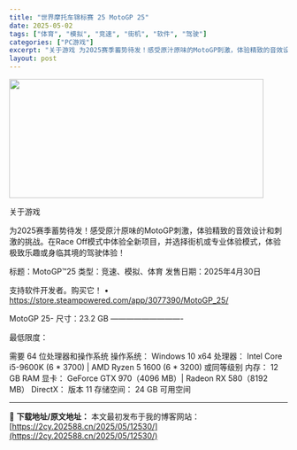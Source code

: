 ```yaml
---
title: "世界摩托车锦标赛 25 MotoGP 25"
date: 2025-05-02
tags: ["体育", "模拟", "竞速", "街机", "软件", "驾驶"]
categories: ["PC游戏"]
excerpt: "关于游戏 为2025赛季蓄势待发！感受原汁原味的MotoGP刺激，体验精致的音效设计和刺激的挑战。在Race Off模式中体验全新项目，并选择街机或专业体验模式，体验极致乐趣或身临其境的驾驶体验！ 标题：MotoGP™25 类型：竞速、模拟、体育 发售日期：2025年4月30日 支持软件开发者。购买&hellip;"
layout: post
---
```


<img class="aligncenter size-full wp-image-12527" src="https://2cy.202588.cn/wp-content/uploads/2025/05/202505021314268.webp" alt="" width="460" height="215" />

关于游戏

为2025赛季蓄势待发！感受原汁原味的MotoGP刺激，体验精致的音效设计和刺激的挑战。在Race Off模式中体验全新项目，并选择街机或专业体验模式，体验极致乐趣或身临其境的驾驶体验！

标题：MotoGP™25
类型：竞速、模拟、体育
发售日期：2025年4月30日

支持软件开发者。购买它！
• https://store.steampowered.com/app/3077390/MotoGP_25/

MotoGP 25-
尺寸：23.2 GB
—————————-

最低限度：

需要 64 位处理器和操作系统
操作系统： Windows 10 x64
处理器： Intel Core i5-9600K (6 * 3700) | AMD Ryzen 5 1600 (6 * 3200) 或同等级别
内存： 12 GB RAM
显卡： GeForce GTX 970（4096 MB）| Radeon RX 580（8192 MB）
DirectX： 版本 11
存储空间： 24 GB 可用空间

---
📖 **下载地址/原文地址：** 本文最初发布于我的博客网站：[https://2cy.202588.cn/2025/05/12530/](https://2cy.202588.cn/2025/05/12530/)
